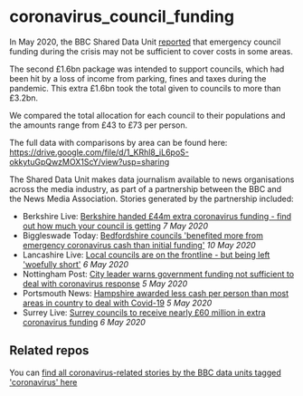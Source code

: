 # coronavirus_council_funding

In May 2020, the BBC Shared Data Unit [reported](https://www.bbc.co.uk/news/uk-england-52491817) that emergency council funding during the crisis may not be sufficient to cover costs in some areas.

The second £1.6bn package was intended to support councils, which had been hit by a loss of income from parking, fines and taxes during the pandemic. This extra £1.6bn took the total given to councils to more than £3.2bn.

We compared the total allocation for each council to their populations and the amounts range from £43 to £73 per person.

The full data with comparisons by area can be found here: https://drive.google.com/file/d/1_KRhl8_iL6poS-okkytuGpQwzMOX1ScY/view?usp=sharing

The Shared Data Unit makes data journalism available to news organisations across the media industry, as part of a partnership between the BBC and the News Media Association. Stories generated by the partnership included:

* Berkshire Live: [Berkshire handed £44m extra coronavirus funding - find out how much your council is getting](https://www.getreading.co.uk/news/reading-berkshire-news/berkshire-handed-44m-extra-coronavirus-18211854) *7 May 2020*
* Biggleswade Today: [Bedfordshire councils 'benefited more from emergency coronavirus cash than initial funding'](https://www.biggleswadetoday.co.uk/news/politics/bedfordshire-councils-benefited-more-emergency-coronavirus-cash-initial-funding-2848131) *10 May 2020*
* Lancashire Live: [Local councils are on the frontline - but being left 'woefully short'](https://www.lancs.live/news/lancashire-news/local-councils-frontline-being-left-18200990) *6 May 2020*
* Nottingham Post: [City leader warns government funding not sufficient to deal with coronavirus response](https://www.nottinghampost.com/news/local-news/how-much-extra-coronavirus-funding-4106461) *5 May 2020*
* Portsmouth News: [Hampshire awarded less cash per person than most areas in country to deal with Covid-19](https://www.portsmouth.co.uk/news/politics/hampshire-awarded-less-cash-person-most-areas-country-deal-covid-19-2843684) *5 May 2020*
* Surrey Live: [Surrey councils to receive nearly £60 million in extra coronavirus funding](https://www.getsurrey.co.uk/news/surrey-news/surrey-councils-receive-nearly-60-18205137) *6 May 2020*

## Related repos

You can [find all coronavirus-related stories by the BBC data units tagged 'coronavirus' here](https://github.com/search?q=topic%3Acoronavirus+org%3ABBC-Data-Unit&type=Repositories)
